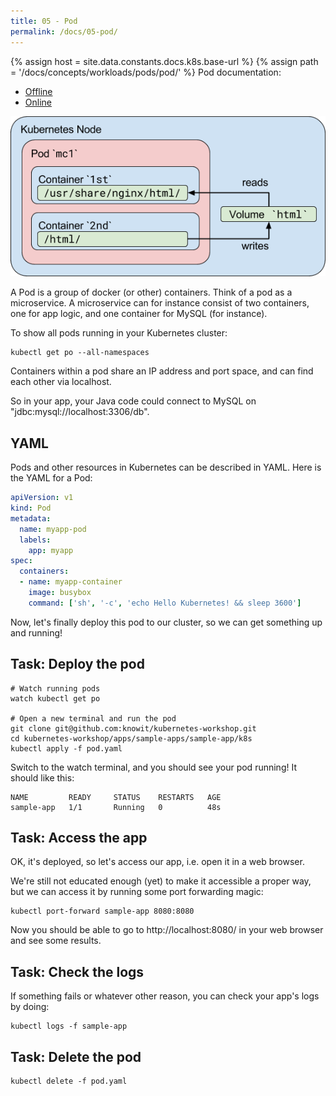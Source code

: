 ```yaml
---
title: 05 - Pod
permalink: /docs/05-pod/
---
```

{% assign host = site.data.constants.docs.k8s.base-url %}
{% assign path = '/docs/concepts/workloads/pods/pod/' %}
Pod documentation:
* [Offline]({{host.offline}}{{path}})
* [Online]({{host.online}}{{path}})


![text](../../assets/img/pods.png)

A Pod is a group of docker (or other) containers. Think of a pod as a microservice. A microservice can for
instance consist of two containers, one for app logic, and one container for MySQL (for instance).

To show all pods running in your Kubernetes cluster:

```
kubectl get po --all-namespaces
```

Containers within a pod share an IP address and port space, and can find each other via localhost.

So in your app, your Java code could connect to MySQL on "jdbc:mysql://localhost:3306/db".

## YAML

Pods and other resources in Kubernetes can be described in YAML. Here is the YAML for a Pod:

```yaml
apiVersion: v1
kind: Pod
metadata:
  name: myapp-pod
  labels:
    app: myapp
spec:
  containers:
  - name: myapp-container
    image: busybox
    command: ['sh', '-c', 'echo Hello Kubernetes! && sleep 3600']
```

Now, let's finally deploy this pod to our cluster, so we can get something up and running!

## Task: Deploy the pod

```
# Watch running pods
watch kubectl get po

# Open a new terminal and run the pod
git clone git@github.com:knowit/kubernetes-workshop.git
cd kubernetes-workshop/apps/sample-apps/sample-app/k8s
kubectl apply -f pod.yaml
```

Switch to the watch terminal, and you should see your pod running! It should like this:

```
NAME         READY     STATUS    RESTARTS   AGE
sample-app   1/1       Running   0          48s
```

## Task: Access the app

OK, it's deployed, so let's access our app, i.e. open it in a web browser.

We're still not educated enough (yet) to make it accessible a proper way, but we can access it by running some port forwarding
magic:

```
kubectl port-forward sample-app 8080:8080
```
Now you should be able to go to http://localhost:8080/ in your web browser and see some results.

## Task: Check the logs

If something fails or whatever other reason, you can check your app's logs by doing:

```
kubectl logs -f sample-app
```

## Task: Delete the pod

```
kubectl delete -f pod.yaml
```
